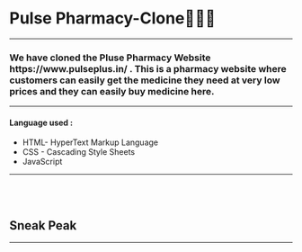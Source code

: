 <H1>Pulse Pharmacy-Clone🚀🚀🚀</H1>
<hr>


<h3>We have cloned the Pluse Pharmacy Website https://www.pulseplus.in/ . This is a pharmacy website where customers can easily get the medicine they need at very low prices and they can easily buy medicine here.</h3>
<hr>

<h4>Language used :</h4>
<ul>
  <li>HTML- HyperText Markup Language</li> 
  <li>CSS - Cascading Style Sheets</li>
  <li>JavaScript</li>
</ul>

<hr>
<br>
<br>

<h2>Sneak Peak</h2>
<hr>
